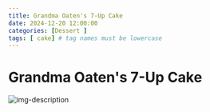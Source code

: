 ```yaml
---
title: Grandma Oaten's 7-Up Cake
date: 2024-12-20 12:00:00
categories: [Dessert ] 
tags: [ cake] # tag names must be lowercase
---
```


# Grandma Oaten's 7-Up Cake 

![img-description](https://pbs.twimg.com/media/GfRMopjWoAAU3pL?format=jpg&name=900x900)